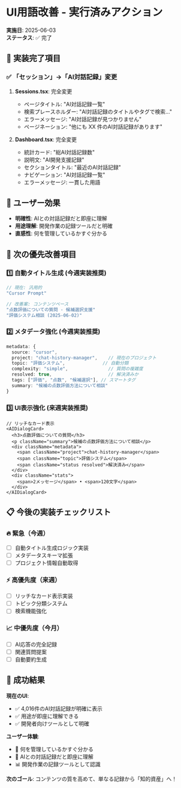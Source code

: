 # UI用語改善 - 実行済みアクション
**実施日**: 2025-06-03  
**ステータス**: ✅ 完了

## 🎉 **実装完了項目**

### ✅ **「セッション」→「AI対話記録」変更**
1. **Sessions.tsx**: 完全変更
   - ページタイトル: "AI対話記録一覧"
   - 検索プレースホルダー: "AI対話記録のタイトルやタグで検索..."
   - エラーメッセージ: "AI対話記録が見つかりません"
   - ページネーション: "他にも XX 件のAI対話記録があります"

2. **Dashboard.tsx**: 完全変更
   - 統計カード: "総AI対話記録数"
   - 説明文: "AI開発支援記録"
   - セクションタイトル: "最近のAI対話記録"
   - ナビゲーション: "AI対話記録一覧"
   - エラーメッセージ: 一貫した用語

## 🎯 **ユーザー効果**
- **明確性**: AIとの対話記録だと即座に理解
- **用途理解**: 開発作業の記録ツールだと明確
- **直感性**: 何を管理しているかすぐ分かる

## 🚀 **次の優先改善項目**

### 1️⃣ **自動タイトル生成 (今週実装推奨)**
```typescript
// 現在: 汎用的
"Cursor Prompt"

// 改善案: コンテンツベース
"点数評価についての質問 - 候補選択支援"
"評価システム相談 (2025-06-02)"
```

### 2️⃣ **メタデータ強化 (今週実装推奨)**
```typescript
metadata: {
  source: "cursor",
  project: "chat-history-manager",    // 現在のプロジェクト
  topic: "評価システム",              // 自動分類
  complexity: "simple",               // 質問の複雑度
  resolved: true,                     // 解決済みか
  tags: ["評価", "点数", "候補選択"], // スマートタグ
  summary: "候補の点数評価方法について相談"
}
```

### 3️⃣ **UI表示強化 (来週実装推奨)**
```tsx
// リッチなカード表示
<AIDialogCard>
  <h3>点数評価についての質問</h3>
  <p className="summary">候補の点数評価方法について相談</p>
  <div className="metadata">
    <span className="project">chat-history-manager</span>
    <span className="topic">評価システム</span>
    <span className="status resolved">解決済み</span>
  </div>
  <div className="stats">
    <span>2メッセージ</span> • <span>120文字</span>
  </div>
</AIDialogCard>
```

## 📋 **今後の実装チェックリスト**

### 🔥 **緊急（今週）**
- [ ] 自動タイトル生成ロジック実装
- [ ] メタデータスキーマ拡張
- [ ] プロジェクト情報自動取得

### ⚡ **高優先度（来週）**
- [ ] リッチなカード表示実装
- [ ] トピック分類システム
- [ ] 検索機能強化

### 📈 **中優先度（今月）**
- [ ] AI応答の完全記録
- [ ] 関連質問提案
- [ ] 自動要約生成

## 🎊 **成功結果**

**現在のUI**: 
- ✅ 4,016件のAI対話記録が明確に表示
- ✅ 用途が即座に理解できる
- ✅ 開発者向けツールとして明確

**ユーザー体験**:
- 🎯 何を管理しているかすぐ分かる
- 🚀 AIとの対話記録だと即座に理解
- 📊 開発作業の記録ツールとして認識

**次のゴール**: コンテンツの質を高めて、単なる記録から「知的資産」へ！ 
